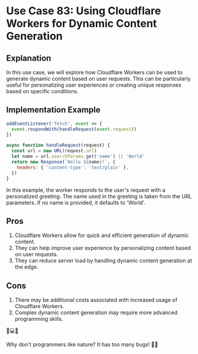 # Use Case 83: Using Cloudflare Workers for Dynamic Content Generation

## Explanation

In this use case, we will explore how Cloudflare Workers can be used to generate dynamic content based on user requests. This can be particularly useful for personalizing user experiences or creating unique responses based on specific conditions.

## Implementation Example

```javascript
addEventListener('fetch', event => {
  event.respondWith(handleRequest(event.request))
})

async function handleRequest(request) {
  const url = new URL(request.url)
  let name = url.searchParams.get('name') || 'World'
  return new Response(`Hello ${name}!`, {
    headers: { 'content-type': 'text/plain' },
  })
}
```

In this example, the worker responds to the user's request with a personalized greeting. The name used in the greeting is taken from the URL parameters. If no name is provided, it defaults to 'World'.

## Pros

1. Cloudflare Workers allow for quick and efficient generation of dynamic content.
2. They can help improve user experience by personalizing content based on user requests.
3. They can reduce server load by handling dynamic content generation at the edge.

## Cons

1. There may be additional costs associated with increased usage of Cloudflare Workers.
2. Complex dynamic content generation may require more advanced programming skills.

🤖💻🌐

Why don't programmers like nature? It has too many bugs! 🐞😂